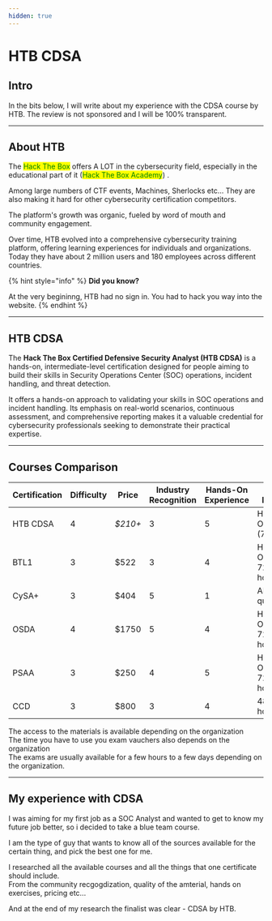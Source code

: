 ```yaml
---
hidden: true
---
```


# HTB CDSA

## Intro

In the bits below, I will write about my experience with the CDSA course by HTB. The review is not sponsored and I will be 100% transparent.&#x20;

***

## About HTB

The <mark style="color:green;">Hack The Box</mark> offers A LOT in the cybersecurity field, especially in the educational part of it (<mark style="color:green;">Hack The Box Academy</mark>) .

Among large numbers of CTF events, Machines, Sherlocks etc... They are also making it hard for other cybersecurity certification competitors.

The platform's growth was organic, fueled by word of mouth and community engagement.

Over time, HTB evolved into a comprehensive cybersecurity training platform, offering learning experiences for individuals and organizations. Today they have about 2 million users and 180 employees across different countries.

{% hint style="info" %}
**Did you know?**

At the very begininng, HTB had no sign in. You had to hack you way into the website.
{% endhint %}

***

## HTB CDSA

The **Hack The Box Certified Defensive Security Analyst (HTB CDSA)** is a hands-on, intermediate-level certification designed for people aiming to build their skills in Security Operations Center (SOC) operations, incident handling, and threat detection.

It offers a hands-on approach to validating your skills in SOC operations and incident handling. Its emphasis on real-world scenarios, continuous assessment, and comprehensive reporting makes it a valuable credential for cybersecurity professionals seeking to demonstrate their practical expertise.

***

## Courses Comparison

<table><thead><tr><th>Certification</th><th width="123.20001220703125" data-type="rating" data-max="5">Difficulty</th><th width="195.2000732421875">Price</th><th data-type="rating" data-max="5">Industry Recognition</th><th data-type="rating" data-max="5">Hands-On Experience</th><th> Exam Format</th><th>Report Needed</th><th>Access</th></tr></thead><tbody><tr><td>HTB CDSA</td><td>4</td><td><em>$210+</em></td><td>3</td><td>5</td><td>Hands-On <br>(7-days)</td><td>Yes</td><td>Lifetime</td></tr><tr><td>BTL1</td><td>3</td><td>$522</td><td>3</td><td>4</td><td>Hands-On<br>72-hours</td><td>Yes</td><td>4 months</td></tr><tr><td>CySA+</td><td>3</td><td>$404</td><td>5</td><td>1</td><td>ABC questions</td><td>No</td><td>12 months</td></tr><tr><td>OSDA</td><td>4</td><td>$1750</td><td>5</td><td>4</td><td>Hands-On<br>72-hours</td><td>Yes</td><td>Lifetime</td></tr><tr><td>PSAA</td><td>3</td><td>$250</td><td>4</td><td>5</td><td>Hands-On<br>72-hours</td><td>Yes</td><td>12 months</td></tr><tr><td>CCD</td><td>3</td><td>$800</td><td>3</td><td>4</td><td>48-hours</td><td>No</td><td>4 months</td></tr></tbody></table>

The access to the materials is available depending on the organization\
The time you have to use you exam vauchers also depends on the organization\
The exams are usually available for a few hours to a few days depending on the organization.

***

## My experience with CDSA

I was aiming for my first job as a SOC Analyst and wanted to get to know my future job better, so i decided to take a blue team course.

I am the type of guy that wants to know all of the sources available for the certain thing, and pick the best one for me.

I researched all the available courses and all the things that one certificate should include.\
From the community recgogdization, quality of the amterial, hands on exercises, pricing etc...

And at the end of my research the finalist was clear - CDSA by HTB.





